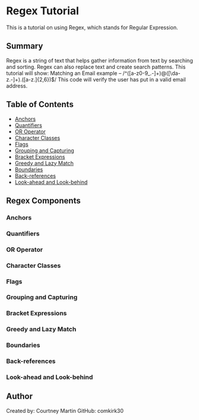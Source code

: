 # Regex Tutorial

This is a tutorial on using Regex, which stands for Regular Expression.

## Summary

Regex is a string of text that helps gather information from text by searching and sorting. Regex can also replace text and create search patterns.
This tutorial will show: Matching an Email example – /^([a-z0-9_\.-]+)@([\da-z\.-]+)\.([a-z\.]{2,6})$/
This code will verify the user has put in a valid email address.

## Table of Contents

- [Anchors](#anchors)
- [Quantifiers](#quantifiers)
- [OR Operator](#or-operator)
- [Character Classes](#character-classes)
- [Flags](#flags)
- [Grouping and Capturing](#grouping-and-capturing)
- [Bracket Expressions](#bracket-expressions)
- [Greedy and Lazy Match](#greedy-and-lazy-match)
- [Boundaries](#boundaries)
- [Back-references](#back-references)
- [Look-ahead and Look-behind](#look-ahead-and-look-behind)

## Regex Components

### Anchors

### Quantifiers

### OR Operator

### Character Classes

### Flags

### Grouping and Capturing

### Bracket Expressions

### Greedy and Lazy Match

### Boundaries

### Back-references

### Look-ahead and Look-behind

## Author

Created by: Courtney Martin
GitHub: comkirk30
